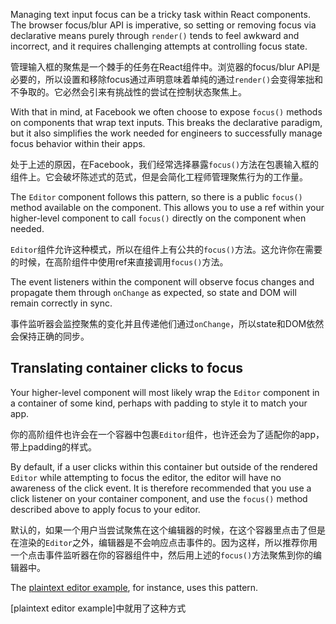 Managing text input focus can be a tricky task within React components. The browser
focus/blur API is imperative, so setting or removing focus via declarative means
purely through `render()` tends to feel awkward and incorrect, and it requires
challenging attempts at controlling focus state.

管理输入框的聚焦是一个棘手的任务在React组件中。浏览器的focus/blur API是必要的，所以设置和移除focus通过声明意味着单纯的通过`render()`会变得笨拙和不争取的。它必然会引来有挑战性的尝试在控制状态聚焦上。

With that in mind, at Facebook we often choose to expose `focus()` methods
on components that wrap text inputs. This breaks the declarative paradigm,
but it also simplifies the work needed for engineers to successfully manage
focus behavior within their apps.

处于上述的原因，在Facebook，我们经常选择暴露`focus()`方法在包裹输入框的组件上。它会破坏陈述式的范式，但是会简化工程师管理聚焦行为的工作量。

The `Editor` component follows this pattern, so there is a public `focus()`
method available on the component. This allows you to use a ref within your
higher-level component to call `focus()` directly on the component when needed.

`Editor`组件允许这种模式，所以在组件上有公共的`focus()`方法。这允许你在需要的时候，在高阶组件中使用ref来直接调用`focus()`方法。

The event listeners within the component will observe focus changes and
propagate them through `onChange` as expected, so state and DOM will remain
correctly in sync.

事件监听器会监控聚焦的变化并且传递他们通过`onChange`，所以state和DOM依然会保持正确的同步。

## Translating container clicks to focus

Your higher-level component will most likely wrap the `Editor` component in a
container of some kind, perhaps with padding to style it to match your app.

你的高阶组件也许会在一个容器中包裹`Editor`组件，也许还会为了适配你的app，带上padding的样式。

By default, if a user clicks within this container but outside of the rendered
`Editor` while attempting to focus the editor, the editor will have no awareness
of the click event. It is therefore recommended that you use a click listener
on your container component, and use the `focus()` method described above to
apply focus to your editor.

默认的，如果一个用户当尝试聚焦在这个编辑器的时候，在这个容器里点击了但是在渲染的`Editor`之外，编辑器是不会响应点击事件的。因为这样，所以推荐你用一个点击事件监听器在你的容器组件中，然后用上述的`focus()`方法聚焦到你的编辑器中。

The [plaintext editor example](https://github.com/facebook/draft-js/tree/master/examples/draft-0-9-1/plaintext),
for instance, uses this pattern.

[plaintext editor example]中就用了这种方式